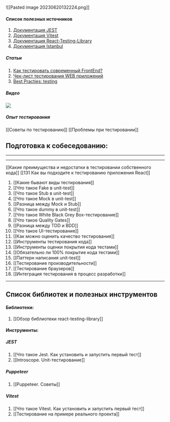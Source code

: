 ![[Pasted image 20230620132224.png]]

#### Список полезных источников

1. [Документация JEST](https://jestjs.io/docs/getting-started)
2. [Документация Vitest](https://vitest.dev/guide/)
3. [Документация React-Testing-Library](https://testing-library.com/docs/react-testing-library/intro/)
4. [Документация Istanbul](https://istanbul.js.org/)

##### Статьи 

1. [Как тестировать современный FrontEnd?](https://habr.com/ru/companies/samokat_tech/articles/704342/)
2. [Чек-лист тестирования WEB приложений](https://habr.com/ru/articles/542422/)
3. [Best Practies: testing](https://github.com/goldbergyoni/javascript-testing-best-practices/blob/master/readme-ru.md)

##### Видео

![](https://www.youtube.com/watch?v=e9DRhxRwsfU)

##### Опыт тестирования

[[Советы по тестированию]]
[[Проблемы при тестировании]]

## Подготовка к собеседованию:
___
___

[[Какие преимущества и недостатки в тестировании собственного кода]]
[[131 Как вы подходите к тестированию приложения React]]

1. [[Какие бывают виды тестирования]]
2. [[Что такое Fake в unit-test]]
3. [[Что такое Stub в unit-test]]
4. [[Что такое Mock в unit-test]]
5. [[Разница между Mock и Stub]]
6. [[Что такое dummy в unit-test]]
7. [[Что такое White Black Grey Box-тестирование]]
8. [[Что такое Quality Gates]]
9. [[Разница между TDD и BDD]]
10. [[Что такое UI-тестирование]]
11. [[Как можно оценить качество тестирования]]
12. [[Инструменты тестирования кода]]
13. [[Инструменты оценки покрытия кода тестами]]
14. [[Обязательно ли 100% покрытие кода тестами]]
15. [[Паттерн написания unit-test]]
16. [[Тестирование производительности]]
17. [[Тестирование браузеров]]
18. [[Интеграция тестирования в процесс разработки]]

___
## Список библиотек и полезных инструментов

#### Библиотеки:

1. [[Обзор библиотеки react-testing-library]]

#### Инструменты:

##### JEST
1. [[Что такое Jest. Как установить и запустить первый тест]]
2. [[Introscope. Unit-тестирование]]

##### Puppeteer
1. [[Puppeteer. Советы]]

##### Vitest
1. [[Что такое Vitest. Как установить и запустить первый тест]]
2. [[Тестирование на примере реального проекта]]